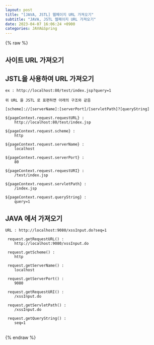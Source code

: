 ```yaml
---  
layout: post  
title: "[JAVA, JSTL] 웹페이지 URL 가져오기"  
subtitle: "JAVA, JSTL 웹페이지 URL 가져오기"  
date: 2023-04-07 16:06:24 +0900  
categories: JAVA&Spring  
---  
```

{% raw %}  
## 사이트 URL 가져오기  
  
## JSTL을 사용하여 URL 가져오기  
	ex : http://localhost:80/test/index.jsp?query=1  
  
	위 URL 을 JSTL 로 표편하면 아래의 구조와 같음  
  
	[scheme]://[serverName]:[serverPort]/[servletPath]?[queryString]  
  
	${pageContext.request.requestURL} :  
		http://localhost:80/test/index.jsp  
  
	${pageContext.request.scheme} :  
		http  
  
	${pageContext.request.serverName} :  
		localhost  
  
	${pageContext.request.serverPort} :  
		80  
  
	${pageContext.request.requestURI} :  
		/test/index.jsp  
  
	${pageContext.request.servletPath} :  
		/index.jsp  
  
	${pageContext.request.queryString} :  
		query=1  
  
## JAVA 에서 가져오기  
	URL : http://localhost:9080/xssInput.do?seq=1  
  
	 request.getRequestURL() :  
		http://localhost:9080/xssInput.do  
  
	 request.getScheme() :  
		http  
  
	 request.getServerName() :  
		localhost  
  
	 request.getServerPort() :  
		9080  
  
	 request.getRequestURI() :  
		/xssInput.do  
  
	 request.getServletPath() :  
		/xssInput.do  
  
	 request.getQueryString() :  
		seq=1  
  
                               
{% endraw %}